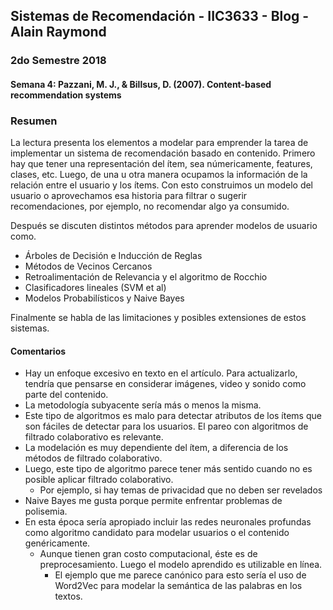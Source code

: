 ## Sistemas de Recomendación - IIC3633 - Blog - Alain Raymond
### 2do Semestre 2018

#### Semana 4:  Pazzani, M. J., & Billsus, D. (2007). Content-based recommendation systems

### Resumen

La lectura presenta los elementos a modelar para emprender la tarea de implementar un sistema de recomendación basado en contenido. Primero hay que tener una representación del ítem, sea númericamente, features, clases, etc. Luego, de una u otra manera ocupamos la información de la relación entre el usuario y los ítems. Con esto construimos un modelo del usuario o aprovechamos esa historia para filtrar o sugerir recomendaciones, por ejemplo, no recomendar algo ya consumido.

Después se discuten distintos métodos para aprender modelos de usuario como. 
  * Árboles de Decisión e Inducción de Reglas
  * Métodos de Vecinos Cercanos
  * Retroalimentación de Relevancia y el algoritmo de Rocchio
  * Clasificadores lineales (SVM et al)
  * Modelos Probabilísticos y Naive Bayes

Finalmente se habla de las limitaciones y posibles extensiones de estos sistemas.

#### Comentarios
* Hay un enfoque excesivo en texto en el artículo. Para actualizarlo, tendría que pensarse en considerar imágenes, video y sonido como parte del contenido.
* La metodología subyacente sería más o menos la misma.
* Este tipo de algoritmos es malo para detectar atributos de los ítems que son fáciles de detectar para los usuarios. El pareo con algoritmos de filtrado colaborativo es relevante.
* La modelación es muy dependiente del ítem, a diferencia de los métodos de filtrado colaborativo.
* Luego, este tipo de algoritmo parece tener más sentido cuando no es posible aplicar filtrado colaborativo.
  * Por ejemplo, si hay temas de privacidad que no deben ser revelados
* Naive Bayes me gusta porque permite enfrentar problemas de polisemia.
* En esta época sería apropiado incluir las redes neuronales profundas como algoritmo candidato para modelar usuarios o el contenido genéricamente.
  * Aunque tienen gran costo computacional, éste es de preprocesamiento. Luego el modelo aprendido es utilizable en línea.
    * El ejemplo que me parece canónico para esto sería el uso de Word2Vec para modelar la semántica de las palabras en los textos.
